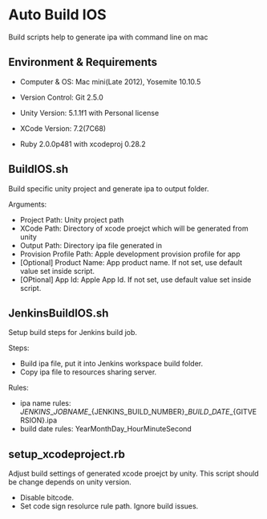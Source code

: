 # Auto Build IOS
Build scripts help to generate ipa with command line on mac

## Environment & Requirements

* Computer & OS: Mac mini(Late 2012), Yosemite 10.10.5
* Version Control: Git 2.5.0
* Unity Version: 5.1.1f1 with Personal license
* XCode Version: 7.2(7C68)

* Ruby 2.0.0p481 with xcodeproj 0.28.2 

## BuildIOS.sh
Build specific unity project and generate ipa to output folder.

Arguments:
- Project Path: Unity project path
- XCode Path: Directory of xcode proejct which will be generated from unity
- Output Path: Directory ipa file generated in
- Provision Profile Path: Apple development provision profile for app
- [Optional] Product Name: App product name. If not set, use default value set inside script.
- [OPtional] App Id: Apple App Id. If not set, use default value set inside script.



## JenkinsBuildIOS.sh
Setup build steps for Jenkins build job.

Steps:
* Build ipa file, put it into Jenkins workspace build folder.
* Copy ipa file to resources sharing server.

Rules:
* ipa name rules: ${JENKINS\_JOBNAME}\_${JENKINS\_BUILD\_NUMBER}\_${BUILD\_DATE}\_${GITVERSION}.ipa
* build date rules: YearMonthDay_HourMinuteSecond

## setup_xcodeproject.rb
Adjust build settings of generated xcode proejct by unity. This script should be change depends on unity version.

* Disable bitcode.
* Set code sign resolurce rule path. Ignore build issues.
